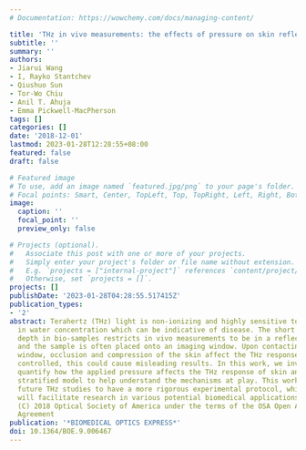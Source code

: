 ```yaml
---
# Documentation: https://wowchemy.com/docs/managing-content/

title: 'THz in vivo measurements: the effects of pressure on skin reflectivity'
subtitle: ''
summary: ''
authors:
- Jiarui Wang
- I, Rayko Stantchev
- Qiushuo Sun
- Tor-Wo Chiu
- Anil T. Ahuja
- Emma Pickwell-MacPherson
tags: []
categories: []
date: '2018-12-01'
lastmod: 2023-01-28T12:28:55+08:00
featured: false
draft: false

# Featured image
# To use, add an image named `featured.jpg/png` to your page's folder.
# Focal points: Smart, Center, TopLeft, Top, TopRight, Left, Right, BottomLeft, Bottom, BottomRight.
image:
  caption: ''
  focal_point: ''
  preview_only: false

# Projects (optional).
#   Associate this post with one or more of your projects.
#   Simply enter your project's folder or file name without extension.
#   E.g. `projects = ["internal-project"]` references `content/project/deep-learning/index.md`.
#   Otherwise, set `projects = []`.
projects: []
publishDate: '2023-01-28T04:28:55.517415Z'
publication_types:
- '2'
abstract: Terahertz (THz) light is non-ionizing and highly sensitive to subtle changes
  in water concentration which can be indicative of disease. The short THz penetration
  depth in bio-samples restricts in vivo measurements to be in a reflection geometry
  and the sample is often placed onto an imaging window. Upon contacting the imaging
  window, occlusion and compression of the skin affect the THz response. If not appropriately
  controlled, this could cause misleading results. In this work, we investigate and
  quantify how the applied pressure affects the THz response of skin and employ a
  stratified model to help understand the mechanisms at play. This work will enable
  future THz studies to have a more rigorous experimental protocol, which in turn
  will facilitate research in various potential biomedical applications under investigation.
  (C) 2018 Optical Society of America under the terms of the OSA Open Access Publishing
  Agreement
publication: '*BIOMEDICAL OPTICS EXPRESS*'
doi: 10.1364/BOE.9.006467
---
```

